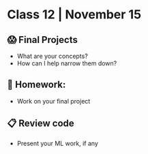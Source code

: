 # Class 12 | November 15

## 😱 Final Projects

* What are your concepts? 
* How can I help narrow them down?

## 📝 Homework:

* Work on your final project

## 📋 Review code

* Present your ML work, if any
